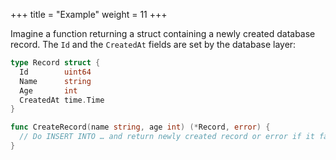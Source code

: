 +++
title = "Example"
weight = 11
+++

Imagine a function returning a struct containing a newly created
database record. The `Id` and the `CreatedAt` fields are set by the
database layer:

```go
type Record struct {
  Id        uint64
  Name      string
  Age       int
  CreatedAt time.Time
}

func CreateRecord(name string, age int) (*Record, error) {
  // Do INSERT INTO … and return newly created record or error if it failed
}
```
